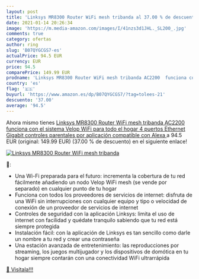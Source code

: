 ```yaml
---
layout: post
title: 'Linksys MR8300 Router WiFi mesh tribanda al 37.00 % de descuento'
date: 2021-01-14 20:26:34
image: 'https://m.media-amazon.com/images/I/41nzs3d1JHL._SL200_.jpg'
comments: true
category: ofertas
author: ring
slug: 'B07QYGCGS7-es'
actualPrice: 94.5 EUR
currency: EUR
price: 94.5
comparePrice: 149.99 EUR
prodname: 'Linksys MR8300 Router WiFi mesh tribanda AC2200  funciona con el sistema Velop WiFi para todo el hogar  4 puertos Ethernet Gigabit  controles parentales por aplicación  compatible con Alexa '
country: 'es'
flag: '🇪🇸'
buyurl: 'https://www.amazon.es/dp/B07QYGCGS7/?tag=tolees-21'
descuento: '37.00'
average: '94.5'
---
```


Ahora mismo tienes [Linksys MR8300 Router WiFi mesh tribanda AC2200  funciona con el sistema Velop WiFi para todo el hogar  4 puertos Ethernet Gigabit  controles parentales por aplicación  compatible con Alexa ](https://www.amazon.es/dp/B07QYGCGS7/?tag=tolees-21) a 94.5 EUR (original: 149.99 EUR) (37.00 %  de descuento) en el siguiente enlace!

[![Linksys MR8300 Router WiFi mesh tribanda](https://m.media-amazon.com/images/I/41nzs3d1JHL._SL200_.jpg)](https://www.amazon.es/dp/B07QYGCGS7/?tag=tolees-21)

🔎:

- Una Wi-Fi preparada para el futuro: incrementa la cobertura de tu red fácilmente añadiendo un nodo Velop WiFi mesh (se vende por separado) en cualquier punto de tu hogar
- Funciona con todos los proveedores de servicios de internet: disfruta de una WiFi sin interrupciones con cualquier equipo y tipo o velocidad de conexión de un proveedor de servicios de internet
- Controles de seguridad con la aplicación Linksys: limita el uso de internet con facilidad y quédate tranquilo sabiendo que tu red está siempre protegida
- Instalación fácil: con la aplicación de Linksys es tan sencillo como darle un nombre a tu red y crear una contraseña
- Una estación avanzada de entretenimiento: las reproducciones por streaming, los juegos multijugador y los dispositivos de domótica en tu hogar siempre contarán con una conectividad WiFi ultrarrápida

[🛒 Visítala!!!](https://www.amazon.es/dp/B07QYGCGS7/?tag=tolees-21)
